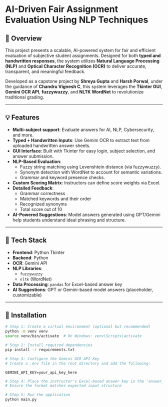 # AI-Driven Fair Assignment Evaluation Using NLP Techniques

## 📌 Overview

This project presents a scalable, AI-powered system for fair and efficient evaluation of subjective student assignments. Designed for both **typed and handwritten responses**, the system utilizes **Natural Language Processing (NLP)** and **Optical Character Recognition (OCR)** to deliver accurate, transparent, and meaningful feedback.

Developed as a capstone project by **Shreya Gupta** and **Harsh Porwal**, under the guidance of **Chandru Vignesh C**, this system leverages the **Tkinter GUI**, **Gemini OCR API**, **fuzzywuzzy**, and **NLTK WordNet** to revolutionize traditional grading.

---

## 💡 Features

- **Multi-subject support**: Evaluate answers for AI, NLP, Cybersecurity, and more.
- **Typed + Handwritten Inputs**: Use Gemini OCR to extract text from uploaded handwritten answer sheets.
- **GUI Interface**: Built with Tkinter for easy login, subject selection, and answer submission.
- **NLP-Based Evaluation**:
  - Fuzzy string matching using Levenshtein distance (via fuzzywuzzy).
  - Synonym detection with WordNet to account for semantic variations.
  - Grammar and keyword presence checks.
- **Custom Scoring Matrix**: Instructors can define score weights via Excel.
- **Detailed Feedback**:
  - Grammar correctness
  - Matched keywords and their order
  - Recognized synonyms
  - Total score out of 10
- **AI-Powered Suggestions**: Model answers generated using GPT/Gemini help students understand ideal phrasing and structure.

---

## 🔧 Tech Stack

- **Frontend**: Python Tkinter
- **Backend**: Python
- **OCR**: Gemini API
- **NLP Libraries**:
  - `fuzzywuzzy`
  - `nltk` (WordNet)
- **Data Processing**: `pandas` for Excel-based answer key
- **AI Suggestions**: GPT or Gemini-based model answers (placeholder, customizable)

---

## 🚀 Installation

```bash
# Step 1: Create a virtual environment (optional but recommended)
python -m venv venv
source venv/bin/activate  # On Windows: venv\Scripts\activate
```

```bash
# Step 2: Install required dependencies
pip install -r requirements.txt
```

```bash
# Step 3: Configure the Gemini OCR API Key
# Create a .env file in the root directory and add the following:
```

```env
GEMINI_API_KEY=your_api_key_here
```

```bash
# Step 4: Place the instructor's Excel-based answer key in the 'answer_keys/' directory
# Ensure the format matches expected input structure
```

```bash
# Step 5: Run the application
python main.py
```

